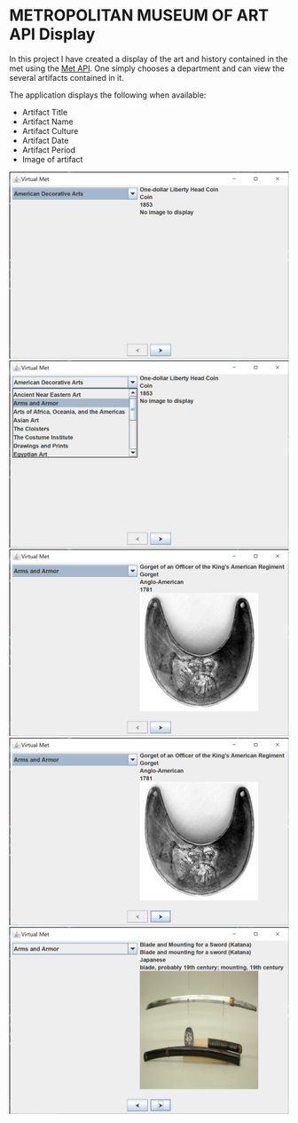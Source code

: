 # METROPOLITAN MUSEUM OF ART API Display

In this project I have created a display of the art and history contained in the met using the [Met API](https://metmuseum.github.io "Met API Documentation").
One simply chooses a department and can view the several artifacts contained in it.

The application displays the following when available:

* Artifact Title
* Artifact Name
* Artifact Culture
* Artifact Date
* Artifact Period
* Image of artifact





![Initial Screen](screenshots/VM1.png)
![ComboBox](screenshots/VM2.png)
![Choosing new department](screenshots/VM3.png)
![Clicking "next" button](screenshots/VM4.png)
!["next" display](screenshots/VM5.png)
